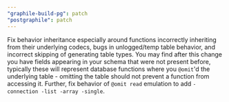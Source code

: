 ```yaml
---
"graphile-build-pg": patch
"postgraphile": patch
---
```


Fix behavior inheritance especially around functions incorrectly inheriting from
their underlying codecs, bugs in unlogged/temp table behavior, and incorrect
skipping of generating table types. You may find after this change you have
fields appearing in your schema that were not present before, typically these
will represent database functions where you `@omit`'d the underlying table -
omitting the table should not prevent a function from accessing it. Further, fix
behavior of `@omit read` emulation to add `-connection -list -array -single`.
